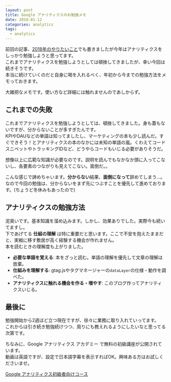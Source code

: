 ```yaml
---
layout: post
title: Google アナリティクスのお勉強メモ
date: 2018-01-12
categories: analytics
tags:
  - analytics
---
```


前回の記事、[2018年のやりたいこと](/others/2018/01/07/aspiration_2018.html)でも書きましたが今年はアナリティクスをしっかり勉強しようと思ってます。  
これまでアナリティクスを勉強しようとしては頓挫してきましたが、幸い今回は続きそうです。  
本当に続けていくのだと自身に喝を入れるべく、年初から今までの勉強方法をメモっておきます。

大雑把なメモです。使い方など詳細には触れませんのであしからず。

## これまでの失敗

これまでアナリティクスを勉強しようとしては、頓挫してきました。身も蓋もないですが、分からないことが多すぎたんです。  
KPIやDAUなどの単語は知ってましたし、マーケティングの本も少し読んだ。すぐできそう！とアナリティクスの本のなかには未知の単語の嵐。くわえてコードスニペットやトラッキングIDなど、どうやらコードもいじる必要がありそうだ。  

想像以上に広範な知識が必要なのです。説明を読んでもなかなか頭に入ってこないし、各要素のつながりも見えてこない。面倒だ。。

こんな感じで諦めちゃいます。**分からない**結果、**面倒になって**辞めてしまう...。  
なので今回の勉強は、分からないをまず先につぶすことを優先して進めております。(ちょうど冬休みもあったので)

## アナリティクスの勉強方法

泥臭いです。基本知識を溜め込みます。しかし、効果ありでした。実際今も続いてますし。  
下であげてる **仕組の理解** は特に重要だと思います。ここで不安を抱えたままだと、実戦に移す敷居が高く経験する機会が作れません。  
本を読むときの理解度も上がりました。

- **必要な単語を覚える**: 本をざっと読む。単語の理解を優先して文章の理解は放棄。
- **仕組みを理解する**: gtag.jsやタグマネージャーの`dataLayer`の仕様・動作を調べた。
- **アナリティクスに触れる機会を作る・増やす**: このブログ作ってアナリティクスいじる。

## 最後に

勉強開始から2週ほど立つ現在ですが、徐々に業務に取り入れていってます。  
これからは引き続き勉強続けつつ、周りにも教えれるようにしたいなと思ってる次第です。

ちなみに、Google アナリティクス アカデミー で無料の初級講座が公開されています。  
動画は英語ですが、設定で日本語字幕を表示すればOK。興味ある方はお試しくださいませ。

[Google アナリティクス初級者向けコース](https://analytics.google.com/analytics/academy/course/6)